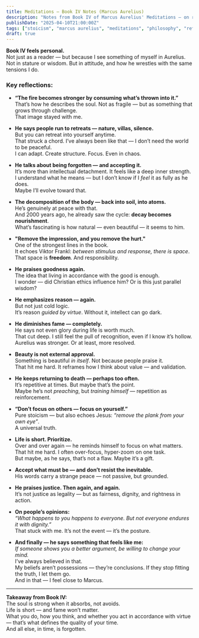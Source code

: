 ```yaml
---
title: Meditations – Book IV Notes (Marcus Aurelius)
description: "Notes from Book IV of Marcus Aurelius' Meditations — on resilience, inner retreat, virtue over fame, and the quiet power of reason and dignity."
publishDate: "2025-04-10T21:00:00Z"
tags: ["stoicism", "marcus aurelius", "meditations", "philosophy", "reflection"]
draft: true
---
```


**Book IV feels personal.**  
Not just as a reader — but because I see something of myself in Aurelius.  
Not in stature or wisdom. But in attitude, and how he wrestles with the same tensions I do.

### Key reflections:

- **“The fire becomes stronger by consuming what’s thrown into it.”**  
  That’s how he describes the soul. Not as fragile — but as something that grows through challenge.  
  That image stayed with me.

- **He says people run to retreats — nature, villas, silence.**  
  But you can retreat into yourself anytime.  
  That struck a chord. I’ve always been like that — I don’t need the world to be peaceful.  
  I can adapt. Create structure. Focus. Even in chaos.

- **He talks about being forgotten — and accepting it.**  
  It’s more than intellectual detachment. It feels like a deep inner strength.  
  I understand what he means — but I don’t know if I *feel* it as fully as he does.  
  Maybe I’ll evolve toward that.

- **The decomposition of the body — back into soil, into atoms.**  
  He’s genuinely at peace with that.  
  And 2000 years ago, he already saw the cycle: **decay becomes nourishment**.  
  What’s fascinating is how natural — even beautiful — it seems to him.

- **"Remove the impression, and you remove the hurt."**  
  One of the strongest lines in the book.  
  It echoes Viktor Frankl: *between stimulus and response, there is space*.  
  That space is **freedom**. And responsibility.

- **He praises goodness again.**  
  The idea that living in accordance with the good is enough.  
  I wonder — did Christian ethics influence him? Or is this just parallel wisdom?

- **He emphasizes reason — again.**  
  But not just cold logic.  
  It’s reason *guided by virtue*. Without it, intellect can go dark.

- **He diminishes fame — completely.**  
  He says not even glory during life is worth much.  
  That cut deep. I still feel the pull of recognition, even if I know it’s hollow.  
  Aurelius was stronger. Or at least, more resolved.

- **Beauty is not external approval.**  
  Something is beautiful *in itself*. Not because people praise it.  
  That hit me hard. It reframes how I think about value — and validation.

- **He keeps returning to death — perhaps too often.**  
  It’s repetitive at times. But maybe that’s the point.  
  Maybe he’s not *preaching*, but *training himself* — repetition as reinforcement.

- **“Don’t focus on others — focus on yourself.”**  
  Pure stoicism — but also echoes Jesus: *“remove the plank from your own eye”*.  
  A universal truth.

- **Life is short. Prioritize.**  
  Over and over again — he reminds himself to focus on what matters.  
  That hit me hard. I often over-focus, hyper-zoom on one task.  
  But maybe, as he says, that’s not a flaw. Maybe it’s a gift.

- **Accept what must be — and don’t resist the inevitable.**  
  His words carry a strange peace — not passive, but grounded.

- **He praises justice. Then again, and again.**  
  It’s not justice as legality — but as fairness, dignity, and rightness in action.

- **On people’s opinions:**  
  *“What happens to you happens to everyone. But not everyone endures it with dignity.”*  
  That stuck with me. It’s not the event — it’s the posture.

- **And finally — he says something that feels like me:**  
  *If someone shows you a better argument, be willing to change your mind.*  
  I’ve always believed in that.  
  My beliefs aren’t possessions — they’re conclusions. If they stop fitting the truth, I let them go.  
  And in that — I feel close to Marcus.

---

**Takeaway from Book IV:**  
The soul is strong when it absorbs, not avoids.  
Life is short — and fame won’t matter.  
What you do, how you think, and whether you act in accordance with virtue — that’s what defines the quality of your time.  
And all else, in time, is forgotten.

